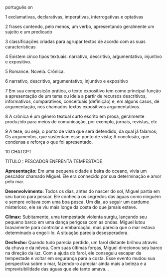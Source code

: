 português on 

1 exclamativas, declarativas, imperativas, interrogativas e optativas

2 frases contendo, pelo menos, um verbo, apresentando geralmente um sujeito e um predicado

3 classificações criadas para agrupar textos de acordo com as suas características

4 Existem cinco tipos textuais: narrativo, descritivo, argumentativo, injuntivo e expositivo.

5 Romance. Novela. Crônica.

6 narrativo, descritivo, argumentativo, injuntivo e expositivo

7 Em sua composição prática, o texto expositivo tem como principal função a apresentação de um tema ou ideia a partir de recursos descritivos, informativos, comparativos, conceituais (definição) e, em alguns casos, de argumentação, nos chamados textos expositivos argumentativos.

8 A crônica é um gênero textual curto escrito em prosa, geralmente produzido para meios de comunicação, por exemplo, jornais, revistas, etc

9 A tese, ou seja, o ponto de vista que será defendido, da qual já falamos; Os argumentos, que sustentam esse ponto de vista; A conclusão, que condensa e reforça o que foi apresentado.

10 CHATGPT 

TITULO : PESCADOR ENFRENTA TEMPESTADE 

**Apresentação:** Em uma pequena cidade à beira do oceano, vivia um pescador chamado Miguel. Ele era conhecido por sua determinação e amor pelo mar.

**Desenvolvimento:** Todos os dias, antes do nascer do sol, Miguel partia em seu barco para pescar. Ele conhecia os segredos das águas como ninguém e sempre voltava com uma boa pesca. Um dia, ao seguir um cardume misterioso, ele se viu mais longe da costa do que jamais esteve.

**Clímax:** Subitamente, uma tempestade violenta surgiu, lançando seu pequeno barco em uma dança perigosa com as ondas. Miguel lutou bravamente para controlar a embarcação, mas parecia que o mar estava determinado a engoli-lo. A situação parecia desesperadora.

**Desfecho:** Quando tudo parecia perdido, um farol distante brilhou através da chuva e da névoa. Com suas últimas forças, Miguel direcionou seu barco na direção da luz. Com a ajuda do farol, ele conseguiu escapar da tempestade e voltar em segurança para a costa. Esse evento mudou sua perspectiva sobre o mar, fazendo-o apreciar ainda mais a beleza e a imprevisibilidade das águas que ele tanto amava.
.
